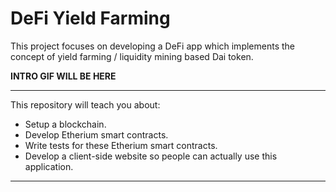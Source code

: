 # DeFi Yield Farming

This project focuses on developing a DeFi app which implements the concept of yield farming / liquidity mining based Dai token.

**INTRO GIF WILL BE HERE**

---
This repository will teach you about:
- Setup a blockchain.
- Develop Etherium smart contracts.
- Write tests for these Etherium smart contracts. 
- Develop a client-side website so people can actually use this application.
---

